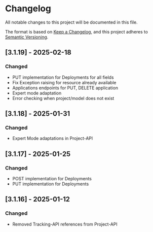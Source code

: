 # Changelog

All notable changes to this project will be documented in this file.

The format is based on [Keep a Changelog](https://keepachangelog.com/en/1.0.0/), and this project adheres to [Semantic Versioning](https://semver.org/spec/v2.0.0.html).

## [3.1.19] - 2025-02-18

### Changed

- PUT implementation for Deployments for all fields
- Fix Exception raising for resource already available
- Applications endpoints for PUT, DELETE application
- Expert mode adaptation 
- Error checking when project/model does not exist

## [3.1.18] - 2025-01-31

### Changed

- Expert Mode adaptations in Project-API

## [3.1.17] - 2025-01-25

### Changed

- POST implementation for Deployments
- PUT implementation for Deployments

## [3.1.16] - 2025-01-12

### Changed

- Removed Tracking-API references from Project-API
